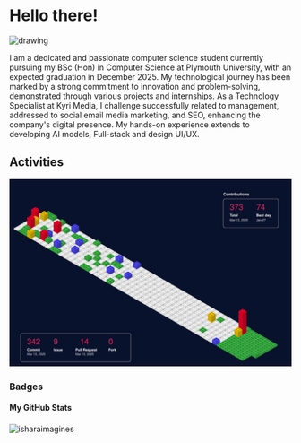 # Hello there!

<img src="https://github.com/user-attachments/assets/8fe96759-d139-499c-a842-d9215c1e839a" alt="drawing" width="100"/>

<p>I am a dedicated and passionate computer science student currently pursuing my BSc (Hon) in Computer Science at Plymouth University, with an expected graduation in December 2025. My technological journey has been marked by a strong commitment to innovation and problem-solving, demonstrated through various projects and internships. As a Technology Specialist at Kyri Media, I challenge successfully related to management, addressed to social email media marketing, and SEO, enhancing the company's digital presence. My hands-on experience extends to developing AI models, Full-stack and design UI/UX. </p>

## Activities

![svg](https://raw.githubusercontent.com/isharaimagines/isharaimagines/refs/heads/main/profile-3d-contrib/profile-gitblock.svg)

### Badges

#### My GitHub Stats

<img align="center" height="180em" src="https://github-readme-stats.vercel.app/api/top-langs/?username=isharaimagines&hide=html,css&layout=compact&theme=nightowl" alt=isharaimagines />
